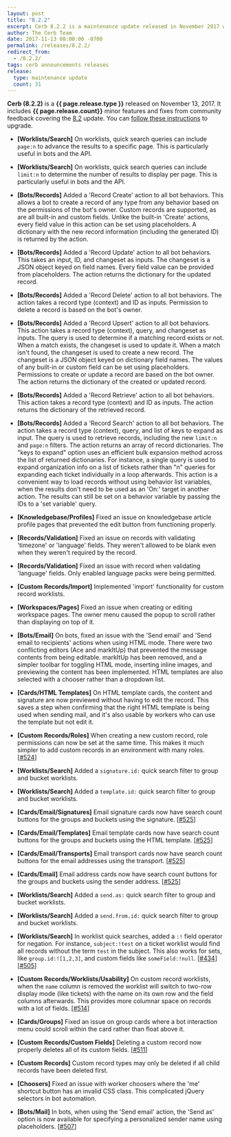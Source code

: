 ```yaml
---
layout: post
title: "8.2.2"
excerpt: Cerb 8.2.2 is a maintenance update released in November 2017 with 31 minor features and fixes from community feedback.
author: The Cerb Team
date: 2017-11-13 08:00:00 -0700
permalink: /releases/8.2.2/
redirect_from:
  - /8.2.2/
tags: cerb announcements releases
release:
  type: maintenance update
  count: 31
---
```


**Cerb (8.2.2)** is a **{{ page.release.type }}** released on November 13, 2017. It includes **{{ page.release.count}}** minor features and fixes from community feedback covering the [8.2](/releases/8.2/) update.  You can [follow these instructions](/docs/upgrading/) to upgrade.

* **[Worklists/Search]** On worklists, quick search queries can include `page:n` to advance the results to a specific page. This is particularly useful in bots and the API.

* **[Worklists/Search]** On worklists, quick search queries can include `limit:n` to determine the number of results to display per page. This is particularly useful in bots and the API.

* **[Bots/Records]** Added a 'Record Create' action to all bot behaviors. This allows a bot to create a record of any type from any behavior based on the permissions of the bot's owner. Custom records are supported, as are all built-in and custom fields. Unlike the built-in 'Create' actions, every field value in this action can be set using placeholders. A dictionary with the new record information (including the generated ID) is returned by the action.

* **[Bots/Records]** Added a 'Record Update' action to all bot behaviors. This takes an input, ID, and changeset as inputs. The changeset is a JSON object keyed on field names. Every field value can be provided from placeholders. The action returns the dictionary for the updated record.

* **[Bots/Records]** Added a 'Record Delete' action to all bot behaviors.  The action takes a record type (context) and ID as inputs. Permission to delete a record is based on the bot's owner.

* **[Bots/Records]** Added a 'Record Upsert' action to all bot behaviors. This action takes a record type (context), query, and changeset as inputs. The query is used to determine if a matching record exists or not. When a match exists, the changeset is used to update it. When a match isn't found, the changeset is used to create a new record. The changeset is a JSON object keyed on dictionary field names. The values of any built-in or custom field can be set using placeholders. Permissions to create or update a record are based on the bot owner. The action returns the dictionary of the created or updated record.

* **[Bots/Records]** Added a 'Record Retrieve' action to all bot behaviors. This action takes a record type (context) and ID as inputs. The action returns the dictionary of the retrieved record.

* **[Bots/Records]** Added a 'Record Search' action to all bot behaviors. The action takes a record type (context), query, and list of keys to expand as input. The query is used to retrieve records, including the new `limit:n` and `page:n` filters. The action returns an array of record dictionaries. The "keys to expand" option uses an efficient bulk expansion method across the list of returned dictionaries. For instance, a single query is used to expand organization info on a list of tickets rather than "n" queries for expanding each ticket individually in a loop afterwards. This action is a convenient way to load records without using behavior list variables, when the results don't need to be used as an 'On:' target in another action. The results can still be set on a behavior variable by passing the IDs to a 'set variable' query.

* **[Knowledgebase/Profiles]** Fixed an issue on knowledgebase article profile pages that prevented the edit button from functioning properly.

* **[Records/Validation]** Fixed an issue on records with validating 'timezone' or 'language' fields. They weren't allowed to be blank even when they weren't required by the record.

* **[Records/Validation]** Fixed an issue with record when validating 'language' fields. Only enabled language packs were being permitted.

* **[Custom Records/Import]** Implemented 'import' functionality for custom record worklists.

* **[Workspaces/Pages]** Fixed an issue when creating or editing workspace pages. The owner menu caused the popup to scroll rather than displaying on top of it.

* **[Bots/Email]** On bots, fixed an issue with the 'Send email' and 'Send email to recipients' actions when using HTML mode. There were two conflicting editors (Ace and markItUp) that prevented the message contents from being editable. markItUp has been removed, and a simpler toolbar for toggling HTML mode, inserting inline images, and previewing the content has been implemented. HTML templates are also selected with a chooser rather than a dropdown list.

* **[Cards/HTML Templates]** On HTML template cards, the content and signature are now previewed without having to edit the record. This saves a step when confirming that the right HTML template is being used when sending mail, and it's also usable by workers who can use the template but not edit it.

* **[Custom Records/Roles]** When creating a new custom record, role permissions can now be set at the same time. This makes it much simpler to add custom records in an environment with many roles. [[#524](https://github.com/jstanden/cerb/issues/524)]

* **[Worklists/Search]** Added a `signature.id:` quick search filter to group and bucket worklists.

* **[Worklists/Search]** Added a `template.id:` quick search filter to group and bucket worklists.

* **[Cards/Email/Signatures]** Email signature cards now have search count buttons for the groups and buckets using the signature. [[#525](https://github.com/jstanden/cerb/issues/525)]

* **[Cards/Email/Templates]** Email template cards now have search count buttons for the groups and buckets using the HTML template. [[#525](https://github.com/jstanden/cerb/issues/525)]

* **[Cards/Email/Transports]** Email transport cards now have search count buttons for the email addresses using the transport. [[#525](https://github.com/jstanden/cerb/issues/525)]

* **[Cards/Email]** Email address cards now have search count buttons for the groups and buckets using the sender address. [[#525](https://github.com/jstanden/cerb/issues/525)]

* **[Worklists/Search]** Added a `send.as:` quick search filter to group and bucket worklists.

* **[Worklists/Search]** Added a `send.from.id:` quick search filter to group and bucket worklists.

* **[Worklists/Search]** In worklist quick searches, added a `:!` field operator for negation. For instance, `subject:!test` on a ticket worklist would find all records without the term `test` in the subject. This also works for sets, like `group.id:![1,2,3]`, and custom fields like `someField:!null`. [[#434](https://github.com/jstanden/cerb/issues/434)] [[#505](https://github.com/jstanden/cerb/issues/505)]

* **[Custom Records/Worklists/Usability]** On custom record worklists, when the `name` column is removed the worklist will switch to two-row display mode (like tickets) with the name on its own row and the field columns afterwards. This provides more columnar space on records with a lot of fields. [[#514](https://github.com/jstanden/cerb/issues/514)]

* **[Cards/Groups]** Fixed an issue on group cards where a bot interaction menu could scroll within the card rather than float above it.

* **[Custom Records/Custom Fields]** Deleting a custom record now properly deletes all of its custom fields. [[#511](https://github.com/jstanden/cerb/issues/511)]

* **[Custom Records]** Custom record types may only be deleted if all child records have been deleted first.

* **[Choosers]** Fixed an issue with worker choosers where the 'me' shortcut button has an invalid CSS class. This complicated jQuery selectors in bot automation.

* **[Bots/Mail]** In bots, when using the 'Send email' action, the 'Send as' option is now available for specifying a personalized sender name using placeholders. [[#507](https://github.com/jstanden/cerb/issues/507)]

